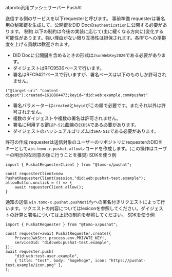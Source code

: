 atproto汎用プッシュサーバー PushAt

送信する側のサービスを以下requesterと呼びます。
事前準備
requesterは署名用の秘密鍵を生成して、公開鍵をDID Docの`authentication`に公開する必要があります。
制約
以下の制約は今後の実装に応じて(主に緩くなる方向に)変化する可能性があります。強い理由がない限り互換性は担保されます。各RFCへの準拠度を上げる貢献は歓迎されます。
- DID Docに公開鍵を含めるときの形式は`JsonWebKey2020`である必要があります。
- ダイジェストはRFC9530ベースで行います。
- 署名はRFC9421ベースで行いますが、署名ベースは以下のものしか許可されません。
```
("@target-uri" "content-digest");created=1618884473;keyid="did:web:example.com#pushat"
```
- 署名パラメーターは`created`と`keyid`がこの順で必要です。またそれ以外は許可されません。
- 複数のダイジェストや複数の署名は許可されません。
- 署名に利用する鍵は`P-521`曲線の`ECDSA`である必要があります。
- ダイジェストのハッシュアルゴリズムは`SHA-512`である必要があります。

許可の作成
requesterは送信対象のユーザーのリポジトリにrequesterのDIDをキーとして`win.tomo-x.pushat.allow`レコードを作成します。(この操作はユーザーの明示的な同意の後に行うことを推奨)
SDKを使う例
```TS
import { PushatRequesterClient } from "@tomo-x/pushat";

const requesterClient=new PushatRequesterClient(session,"did:web:pushat-test.example");
allowButton.onclick = () => {
	await requesterClient.allow();
}
```
通知の送信
`win.tomo-x.pushat.pushNotify`への署名付きリクエストによって行います。リクエストの内容についてはlexiconを参照してください。ダイジェストの計算と署名については上記の制約を参照してください。
SDKを使う例
```TS
import { PushatRequester } from "@tomo-x/pushat";

const requester=await PushatRequester.create({
	PrivateJwkStr: process.env.PRIVATE_KEY!,
	serviceDid: "did:web:pushat-test.example",
});
await requester.push(
	"did:web:test-user.example",
	{ title: "test", body: "hogehoge", icon: "https://pushat-test.example/icon.png" },
);
```